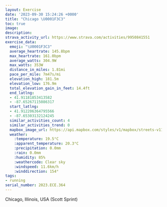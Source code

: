 ```yaml
---
layout: Exercise
date: '2023-09-30 15:24:26 +0000'
title: "Chicago \U0001F3C3"
toc: true
image:
description:
strava_activity_url: https://www.strava.com/activities/9950841551
exercise_data:
  emoji: "\U0001F3C3"
  average_heartrate: 145.8bpm
  max_heartrate: 161.0bpm
  average_watts: 304.9W
  max_watts: 353W
  distance_in_miles: 1.81mi
  pace_per_mile: 7m47s/mi
  elevation_high: 181.5m
  elevation_low: 176.9m
  total_elevation_gain_in_feet: 14.4ft
  end_latlng:
  - 41.91181853413582
  - -87.65267115086317
  start_latlng:
  - 41.912206364795566
  - -87.65303132124245
  similar_activities_count: 4
  similar_activities_trend: 0
  mapbox_image_url: https://api.mapbox.com/styles/v1/mapbox/streets-v11/static/path-5+787af2-1.0(gux~Frw~uO%60ACpADLDh%40VFHVr%40NTRHPE%60A_%40~BuBTWdAcAV%5BzBwArAgAjAu%40%60A%7B%40f%40YHKBEAIi%40cBGc%40FIdAq%40bBqAVYLe%40IyCFoAEi%40Ai%40BsCGwD%3FqECcA%3F%7DCCg%40CSKC_%40A%7DFLoD%3FqAFeE%3FeBFiEB%7BABIBMHCXD~%40BxAAdAFbACzCHfLCNIBU%3F%3FHHtMAh%40QlA),pin-s-s+e5b22e(-87.65322,41.91076),pin-s-f+89ae00(-87.65121000000003,41.91106000000002)/auto/800x800?access_token=pk.eyJ1Ijoiam9zaGJlY2ttYW4iLCJhIjoiY205eWR2aDd1MWZ6djJrbXc4a3M0bWZleiJ9.XiG9OWkNcZk2QzjJbxLB4A
  weather:
    :temperature: 19.5°C
    :apparent_temperature: 20.3°C
    :precipitation: 0.0mm
    :rain: 0.0mm
    :humidity: 85%
    :weathercode: Clear sky
    :windspeed: 11.6km/h
    :winddirection: 154°
tags:
- running
serial_number: 2023.ECE.364
---
```

Chicago, Illinois, USA (Scott Sprint)
